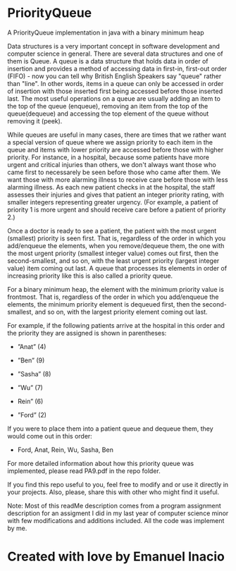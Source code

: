   # PriorityQueue
  A PriorityQueue implementation in java with a binary minimum heap

  Data structures is a very important concept in software development and computer science in general. There are several data structures and one of them is Queue. A queue is a data structure that holds data in order of insertion and provides a method of accessing data in first-in, first-out order (FIFO) - now you can tell why British English Speakers say "queue" rather than "line". In other words, items in a queue can only be accessed in order of insertion with those inserted first being accessed before those inserted last. The most useful operations on a queue are usually adding an item to the top of the queue (enqueue), removing an item from the top of the queue(dequeue) and accessing the top element of the queue without removing it 
(peek).

  While queues are useful in many cases, there are times that we rather want a special version of queue where we assign priority to each item in the queue and items with lower priority are accessed before those with higher priority. For instance, in a hospital, because some patients have more urgent and critical injuries than others, we don't always want those who came first to necessarely be seen before those who came after them. We want those with more alarming illness to receive care before those with less alarming illness. As each new patient checks in at the hospital, the staff assesses their injuries and gives that patient an integer priority rating, with smaller integers representing greater urgency. (For example, a patient of priority 1 is more urgent and should receive care before a patient of priority 2.)

  Once a doctor is ready to see a patient, the patient with the most urgent (smallest) priority is seen first. That is, regardless of the order in which you add/enqueue the elements, when you remove/dequeue them, the one with the most urgent priority (smallest integer value) comes out first, then the second-smallest, and so on, with the least urgent priority (largest integer value) item coming out last. A queue that processes its elements in order of increasing
priority like this is also called a priority queue.

  For a binary minimum heap, the element with the minimum priority value is frontmost.
That is, regardless of the order in which you add/enqueue the elements, the minimum priority
element is dequeued first, then the second-smallest, and so on, with the largest priority
element coming out last.

  For example, if the following patients arrive at the hospital in this order and the priority
they are assigned is shown in parentheses:

  - ”Anat” (4) 
   
  - ”Ben” (9)
  
  - ”Sasha” (8)
  
  - ”Wu” (7)

  - Rein” (6)

  - ”Ford” (2)
  
  If you were to place them into a patient queue and dequeue them, they would come out in
this order:

  - Ford, Anat, Rein, Wu, Sasha, Ben
  
For more detailed information about how this priority queue was implemented, please read PA9.pdf in the repo folder.

If you find this repo useful to you, feel free to modify and or use it directly in your projects. Also, please, share this with other who might find it useful.

Note: Most of this readMe description comes from a program assignment description for an assigment I did in my last year of computer science minor with few modifications and additions included. All the code was implement by me. 

  # Created with love by Emanuel Inacio




